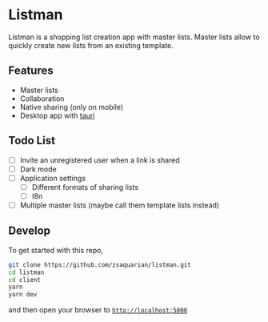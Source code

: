 # Listman

Listman is a shopping list creation app with master lists. Master lists allow to
quickly create new lists from an existing template.

## Features

- Master lists
- Collaboration
- Native sharing (only on mobile)
- Desktop app with [tauri](https://tauri.studio/)

## Todo List

- [ ] Invite an unregistered user when a link is shared
- [ ] Dark mode
- [ ] Application settings
  - [ ] Different formats of sharing lists
  - [ ] I8n
- [ ] Multiple master lists (maybe call them template lists instead)

## Develop

To get started with this repo,
```sh
git clone https://github.com/zsaquarian/listman.git
cd listman
cd client
yarn
yarn dev
```
and then open your browser to [`http://localhost:5000`](http://localhost:5000)
